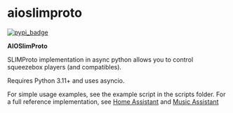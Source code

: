 aioslimproto
==================================

[![pypi_badge](https://img.shields.io/pypi/v/aioslimproto.svg)](https://pypi.python.org/pypi/aioslimproto)

**AIOSlimProto**


SLIMProto implementation in async python allows you to control squeezebox players (and compatibles).

Requires Python 3.11+ and uses asyncio.

For simple usage examples, see the example script in the scripts folder.
For a full reference implementation, see [Home Assistant](https://github.com/home-assistant/core/tree/dev/homeassistant/components/slimproto) and [Music Assistant](https://github.com/music-assistant/server/tree/main/music_assistant/server/providers/slimproto)
 
